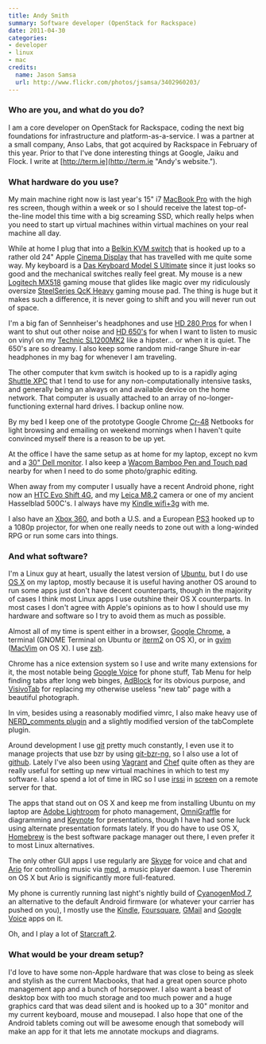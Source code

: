 ```yaml
---
title: Andy Smith
summary: Software developer (OpenStack for Rackspace)
date: 2011-04-30
categories:
- developer
- linux
- mac
credits:
  name: Jason Samsa
  url: http://www.flickr.com/photos/jsamsa/3402960203/
---
```


### Who are you, and what do you do?

I am a core developer on OpenStack for Rackspace, coding the next big foundations for infrastructure and platform-as-a-service. I was a partner at a small company, Anso Labs, that got acquired by Rackspace in February of this year. Prior to that I've done interesting things at Google, Jaiku and Flock. I write at [http://term.ie](http://term.ie "Andy's website.").

### What hardware do you use?

My main machine right now is last year's 15" i7 [MacBook Pro][macbook-pro] with the high res screen, though within a week or so I should receive the latest top-of-the-line model this time with a big screaming SSD, which really helps when you need to start up virtual machines within virtual machines on your real machine all day.

While at home I plug that into a [Belkin KVM switch][switch2] that is hooked up to a rather old 24" Apple [Cinema Display][cinema-display] that has travelled with me quite some way. My keyboard is a [Das Keyboard Model S Ultimate][model-s-ultimate] since it just looks so good and the mechanical switches really feel great. My mouse is a new [Logitech MX518][mx-518] gaming mouse that glides like magic over my ridiculously oversize [SteelSeries QcK Heavy][qck-heavy] gaming mouse pad. The thing is huge but it makes such a difference, it is never going to shift and you will never run out of space.

I'm a big fan of Sennheiser's headphones and use [HD 280 Pros][hd-280-pro] for when I want to shut out other noise and [HD 650's][hd-650] for when I want to listen to music on vinyl on my [Technic SL1200MK2][sl-1200] like a hipster... or when it is quiet. The 650's are so dreamy. I also keep some random mid-range Shure in-ear headphones in my bag for whenever I am traveling.

The other computer that kvm switch is hooked up to is a rapidly aging [Shuttle XPC][g2-7600] that I tend to use for any non-computationally intensive tasks, and generally being an always on and available device on the home network. That computer is usually attached to an array of no-longer-functioning external hard drives. I backup online now.

By my bed I keep one of the prototype Google Chrome [Cr-48][cr-48] Netbooks for light browsing and emailing on weekend mornings when I haven't quite convinced myself there is a reason to be up yet.

At the office I have the same setup as at home for my laptop, except no kvm and a [30" Dell monitor][3007wfp]. I also keep a [Wacom Bamboo Pen and Touch pad][bamboo] nearby for when I need to do some photo/graphic editing.

When away from my computer I usually have a recent Android phone, right now an [HTC Evo Shift 4G][evo-shift-4g], and my [Leica M8.2][m8.2] camera or one of my ancient Hasselblad 500C's. I always have my [Kindle wifi+3g][kindle] with me.

I also have an [Xbox 360][xbox-360], and both a U.S. and a European [PS3][] hooked up to a 1080p projector, for when one really needs to zone out with a long-winded RPG or run some cars into things.

### And what software?

I'm a Linux guy at heart, usually the latest version of [Ubuntu][], but I do use [OS X][macos] on my laptop, mostly because it is useful having another OS around to run some apps just don't have decent counterparts, though in the majority of cases I think most Linux apps I use outshine their OS X counterparts. In most cases I don't agree with Apple's opinions as to how I should use my hardware and software so I try to avoid them as much as possible.

Almost all of my time is spent either in a browser, [Google Chrome][chrome], a terminal (GNOME Terminal on Ubuntu or [iterm2][] on OS X), or in [gvim][vim] ([MacVim][] on OS X). I use [zsh][].

Chrome has a nice extension system so I use and write many extensions for it, the most notable being [Google Voice][google-voice.2] for phone stuff, Tab Menu for help finding tabs after long web binges, [AdBlock][] for its obvious purpose, and [VisivoTab][] for replacing my otherwise useless "new tab" page with a beautiful photograph.

In vim, besides using a reasonably modified vimrc, I also make heavy use of [NERD_comments plugin][nerdcommenter] and a slightly modified version of the tabComplete plugin.

Around development I use [git][] pretty much constantly, I even use it to manage projects that use bzr by using [git-bzr-ng][], so I also use a lot of [github][]. Lately I've also been using [Vagrant][] and [Chef][] quite often as they are really useful for setting up new virtual machines in which to test my software. I also spend a lot of time in IRC so I use [irssi][] in [screen][] on a remote server for that.

The apps that stand out on OS X and keep me from installing Ubuntu on my laptop are [Adobe Lightroom][lightroom] for photo management, [OmniGraffle][] for diagramming and [Keynote][] for presentations, though I have had some luck using alternate presentation formats lately. If you do have to use OS X, [Homebrew][] is the best software package manager out there, I even prefer it to most Linux alternatives.

The only other GUI apps I use regularly are [Skype][] for voice and chat and [Ario][] for controlling music via [mpd][], a music player daemon. I use Theremin on OS X but Ario is significantly more full-featured.

My phone is currently running last night's nightly build of [CyanogenMod 7][cyanogenmod], an alternative to the default Android firmware (or whatever your carrier has pushed on you), I mostly use the [Kindle][kindle-android], [Foursquare][foursquare-android], [GMail][gmail-android] and [Google Voice][google-voice-android] apps on it.

Oh, and I play a lot of [Starcraft 2][starcraft-2].

### What would be your dream setup?

I'd love to have some non-Apple hardware that was close to being as sleek and stylish as the current Macbooks, that had a great open source photo management app and a bunch of horsepower. I also want a beast of desktop box with too much storage and too much power and a huge graphics card that was dead silent and is hooked up to a 30" monitor and my current keyboard, mouse and mousepad. I also hope that one of the Android tablets coming out will be awesome enough that somebody will make an app for it that lets me annotate mockups and diagrams.

[3007wfp]: https://www.amazon.com/Dell-3007WFP-HC-30-Inch-Widescreen-Monitor/dp/B001AO2QLG "Dell's 30 inch widescreen LCD monitor."
[adblock]: https://getadblock.com/ "A browser extension for blocking ads."
[ario]: http://ario-player.sourceforge.net/ "A GTK2 client for MPD."
[bamboo]: https://www.wacom.com/en/us/bamboo "Smaller pen/multi-touch tablets."
[chef]: https://www.chef.io/chef/ "Configuration management software."
[chrome]: https://www.google.com/intl/en/chrome/browser/ "A WebKit-based browser, where each tab runs in its own thread."
[cinema-display]: https://en.wikipedia.org/wiki/Apple_Cinema_Display "An LCD display."
[cr-48]: http://en.wikipedia.org/wiki/Chromebook#Cr-48_prototype "Google's first Chrome OS netbook."
[cyanogenmod]: http://web.archive.org/web/20161225043707/https://www.cyanogenmod.org/ "A custom ROM for Android phones."
[evo-shift-4g]: https://www.gsmarena.com/htc_evo_shift_4g-3702.php "A 4G smartphone."
[foursquare-android]: https://play.google.com/store/apps/details?id=com.joelapenna.foursquared "A Foursquare client for Android."
[g2-7600]: http://web.archive.org/web/20160127223722/http://us.shuttle.com:80/g2_7600.aspx "A PC with a small form factor."
[git-bzr-ng]: https://github.com/termie/git-bzr-ng "Git and Bazaar bridging software."
[git]: https://git-scm.com/ "A version control system."
[github]: https://github.com/ "A Git code repository service."
[gmail-android]: https://play.google.com/store/apps/details?id=com.google.android.gm "A Gmail client for Android."
[google-voice-android]: https://play.google.com/store/apps/details?id=com.google.android.apps.googlevoice "A Google Voice client for Android."
[google-voice.2]: https://chrome.google.com/webstore/detail/google-voice-by-google/kcnhkahnjcbndmmehfkdnkjomaanaooo "A Chrome browser extension for Google Voice."
[hd-280-pro]: https://www.amazon.com/Sennheiser-HD-280-Pro-Headphones/dp/B000065BPB "Closed stereo headphones."
[hd-650]: https://en-us.sennheiser.com/high-quality-headphones-around-ear-audio-surround-hd-650 "Headphones."
[homebrew]: http://brew.sh "Command-line package manager for Mac OS X."
[irssi]: https://irssi.org/ "A CLI irc client."
[iterm2]: https://iterm2.com/ "An alternative terminal application for Mac OS X."
[keynote]: https://www.apple.com/keynote/ "Presentation software for the Mac."
[kindle-android]: https://play.google.com/store/apps/details?id=com.amazon.kindle "A Kindle client for Android."
[kindle]: https://www.amazon.com/Kindle-Ereader-ebook-reader/dp/B007HCCNJU "A digital book reader."
[lightroom]: https://www.adobe.com/products/photoshop-lightroom.html "Photo management and editing software."
[m8.2]: https://www.amazon.com/Leica-M8-2-Digital-Rangefinder-Black/dp/B001KVNRC6 "A 10.3 megapixel digital camera."
[macbook-pro]: https://www.apple.com/macbook-pro/ "A laptop."
[macos]: https://en.wikipedia.org/wiki/MacOS "An operating system for Mac hardware."
[macvim]: https://github.com/macvim-dev/macvim "A Mac GUI port of vim."
[model-s-ultimate]: http://web.archive.org/web/20170508162607/https://shop.daskeyboard.com/products/das-keyboard-ultimate-model-s "A USB keyboard with mechanical clicks."
[mpd]: http://mpd.wikia.com/wiki/Music_Player_Daemon_Wiki "A music playing server."
[mx-518]: https://www.amazon.com/Logitech-Performance-Optical-Gaming-Mouse/dp/B0007Z1M50 "An optical gaming mouse."
[nerdcommenter]: https://github.com/scrooloose/nerdcommenter "A code commenting plugin for vim."
[omnigraffle]: https://www.omnigroup.com/omnigraffle/ "Diagramming software for the Mac."
[ps3]: http://us.playstation.com/PS3/ "A shiny gaming console from Sony."
[qck-heavy]: http://web.archive.org/web/20140413085207/http://shop.steelseries.com:80/us/surfaces/steelseries-qck-heavy.html "A mousepad."
[screen]: http://www.gnu.org/software/screen/ "Think of it as tabs for your *nix terminal."
[skype]: https://www.skype.com/en/ "Voice and video chat software."
[sl-1200]: https://en.wikipedia.org/wiki/Technics_SL-1200 "A turntable."
[starcraft-2]: http://us.battle.net/sc2/en/ "A sci-fi RTS game."
[switch2]: https://web.archive.org/web/20111104132319/http://www.belkin.com/uk/IWCatProductPage.process?Product_Id=275159 "A USB KVM."
[ubuntu]: https://www.ubuntu.com/ "A Unix distribution."
[vagrant]: https://www.vagrantup.com/ "Software for building and installing virtual dev environments."
[vim]: https://www.vim.org/ "A command-line text editor."
[visivotab]: http://web.archive.org/web/20190506090534/http://molliecopans.com/visivotab/ "A Chrome extension for showing Flickr photos in new tabs."
[xbox-360]: http://www.xbox.com:80/en-US/Xbox360 "A gaming console."
[zsh]: http://www.zsh.org/ "An interactive shell and scripting language."
